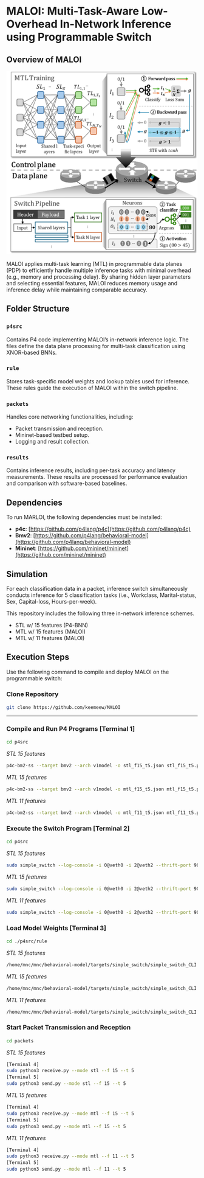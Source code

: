 # MALOI: Multi-Task-Aware Low-Overhead In-Network Inference using Programmable Switch

## Overview of MALOI

<p align="center">
<img src="MTL.png" alt="MALOI Overview" width="600">

MALOI applies multi-task learning (MTL) in programmable data planes (PDP) to efficiently handle multiple inference tasks with minimal overhead (e.g., memory and processing delay). By sharing hidden layer parameters and selecting essential features, MALOI reduces memory usage and inference delay while maintaining comparable accuracy.

## Folder Structure

### `p4src`
Contains P4 code implementing MALOI’s in-network inference logic. The files define the data plane processing for multi-task classification using XNOR-based BNNs.

### `rule`
Stores task-specific model weights and lookup tables used for inference. These rules guide the execution of MALOI within the switch pipeline.

### `packets`
Handles core networking functionalities, including:
- Packet transmission and reception.
- Mininet-based testbed setup.
- Logging and result collection.

### `results`
Contains inference results, including per-task accuracy and latency measurements. These results are processed for performance evaluation and comparison with software-based baselines.

## Dependencies
To run MARLOI, the following dependencies must be installed:
- **p4c**: [https://github.com/p4lang/p4c](https://github.com/p4lang/p4c)
- **Bmv2**: [https://github.com/p4lang/behavioral-model](https://github.com/p4lang/behavioral-model)
- **Mininet**: [https://github.com/mininet/mininet](https://github.com/mininet/mininet)

## Simulation
For each classification data in a packet, inference switch simultaneously conducts inference for 5 classification tasks (i.e., Workclass, Marital-status, Sex, Capital-loss, Hours-per-week).

This repository includes the following three in-network inference schemes. 
- STL w/ 15 features (P4-BNN)
- MTL w/ 15 features (MALOI)
- MTL w/ 11 features (MALOI)

## Execution Steps
Use the following command to compile and deploy MALOI on the programmable switch:

### Clone Repository
```bash
git clone https://github.com/keemeew/MALOI
```
---
### Compile and Run P4 Programs [Terminal 1]

```bash
cd p4src
```
*STL 15 features*
```bash
p4c-bm2-ss --target bmv2 --arch v1model -o stl_f15_t5.json stl_f15_t5.p4
```
*MTL 15 features*
```bash
p4c-bm2-ss --target bmv2 --arch v1model -o mtl_f15_t5.json mtl_f15_t5.p4
```
*MTL 11 features*
```bash
p4c-bm2-ss --target bmv2 --arch v1model -o mtl_f11_t5.json mtl_f11_t5.p4
```
### Execute the Switch Program [Terminal 2]

```bash
cd p4src
```
*STL 15 features*
```bash
sudo simple_switch --log-console -i 0@veth0 -i 2@veth2 --thrift-port 9090 stl_f15_t5.json
```
*MTL 15 features*
```bash
sudo simple_switch --log-console -i 0@veth0 -i 2@veth2 --thrift-port 9090 mtl_f15_t5.json
```
*MTL 11 features*
```bash
sudo simple_switch --log-console -i 0@veth0 -i 2@veth2 --thrift-port 9090 mtl_f11_t5.json
```

### Load Model Weights [Terminal 3]

```bash
cd ./p4src/rule
```
*STL 15 features*
```bash
/home/mnc/mnc/behavioral-model/targets/simple_switch/simple_switch_CLI --thrift-port 9090 < ~/p4src/rule/stl_f15_t5.txt
```
*MTL 15 features*
```bash
/home/mnc/mnc/behavioral-model/targets/simple_switch/simple_switch_CLI --thrift-port 9090 < ~/p4src/rule/mtl_f15_t5.txt
```
*MTL 11 features*
```bash
/home/mnc/mnc/behavioral-model/targets/simple_switch/simple_switch_CLI --thrift-port 9090 < ~/p4src/rule/mtl_f11_t5.txt
```

### Start Packet Transmission and Reception

```bash
cd packets
```
*STL 15 features*
```bash
[Terminal 4]
sudo python3 receive.py --mode stl --f 15 --t 5
[Terminal 5]
sudo python3 send.py --mode stl --f 15 --t 5
```
*MTL 15 features*
```bash
[Terminal 4]
sudo python3 receive.py --mode mtl --f 15 --t 5
[Terminal 5]
sudo python3 send.py --mode mtl --f 15 --t 5
```
*MTL 11 features*
```bash
[Terminal 4]
sudo python3 receive.py --mode mtl --f 11 --t 5
[Terminal 5]
sudo python3 send.py --mode mtl --f 11 --t 5
```
